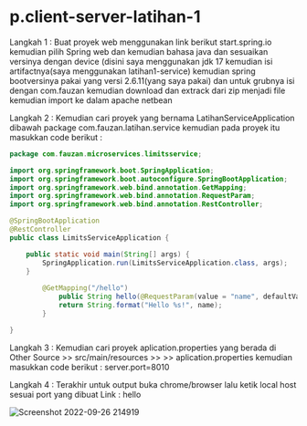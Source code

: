 # p.client-server-latihan-1
Langkah 1 :
Buat proyek web menggunakan link berikut start.spring.io kemudian pilih Spring web dan kemudian bahasa java dan sesuaikan versinya dengan device (disini saya menggunakan jdk 17 kemudian isi artifactnya(saya menggunakan latihan1-service) kemudian spring bootversinya pakai yang versi 2.6.11(yang saya pakai) dan untuk grubnya isi dengan com.fauzan kemudian download dan extrack dari zip menjadi file kemudian import ke dalam apache netbean


Langkah 2 :
Kemudian cari proyek yang bernama LatihanServiceApplication dibawah package com.fauzan.latihan.service kemudian pada proyek itu masukkan code berikut :
```java
package com.fauzan.microservices.limitsservice;

import org.springframework.boot.SpringApplication;
import org.springframework.boot.autoconfigure.SpringBootApplication;
import org.springframework.web.bind.annotation.GetMapping;
import org.springframework.web.bind.annotation.RequestParam;
import org.springframework.web.bind.annotation.RestController;

@SpringBootApplication
@RestController
public class LimitsServiceApplication {

	public static void main(String[] args) {
		SpringApplication.run(LimitsServiceApplication.class, args);
	}
        
        @GetMapping("/hello")
            public String hello(@RequestParam(value = "name", defaultValue = "World") String name) {
            return String.format("Hello %s!", name);
        }

}
```
Langkah 3 :
Kemudian cari proyek aplication.properties yang berada di Other Source >> src/main/resources >> >> aplication.properties kemudian masukkan code berikut :
server.port=8010



Langkah 4 :
Terakhir untuk output buka chrome/browser lalu ketik local host sesuai port yang dibuat
Link : hello


![Screenshot 2022-09-26 214919](https://user-images.githubusercontent.com/113502282/192309733-b9a843db-e12f-4aa9-ada9-4c56e2e87238.png)

